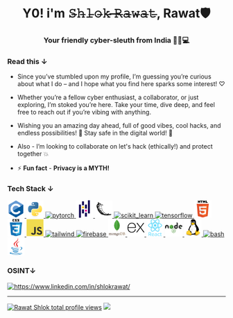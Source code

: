 

  

<h1  align="center">Y0! i'm 𝚂̶𝚑̶𝚕̶𝚘̶𝚔̶ ̶𝚁̶𝚊̶𝚠̶𝚊̶𝚝̶, Rawat🛡️</h1>

  

<h3  align="center">Your friendly cyber-sleuth from India 🕵️‍♂️💻</h3>

  

  

<h3  align="left">Read this ↓</h3>

  

- Since you’ve stumbled upon my profile, I’m guessing you’re curious about what I do – and I hope what you find here sparks some interest! ♡

- Whether you’re a fellow cyber enthusiast, a collaborator, or just exploring, I’m stoked you’re here. Take your time, dive deep, and feel free to reach out if you’re vibing with anything.

  

- Wishing you an amazing day ahead, full of good vibes, cool hacks, and endless possibilities! 🚀 Stay safe in the digital world! 🔐

  

- Also - I’m looking to collaborate on let's hack (ethically!) and protect together 💥

  

- ⚡ **Fun fact** - **Privacy is a MYTH!**

  

  
  

<h3  align="left">Tech Stack ↓</h3>

  

<p  align="left">

<a  href="https://www.cprogramming.com/"  target="_blank"  rel="noreferrer">
<img  src="https://raw.githubusercontent.com/devicons/devicon/master/icons/c/c-original.svg"  alt="c"  width="40"  height="40"/>
</a>
<a  href="https://www.python.org"  target="_blank"  rel="noreferrer">
<img  src="https://raw.githubusercontent.com/devicons/devicon/master/icons/python/python-original.svg"  alt="python"  width="40"  height="40"/>
</a>
<a  href="https://pytorch.org/"  target="_blank"  rel="noreferrer">
<img  src="https://www.vectorlogo.zone/logos/pytorch/pytorch-icon.svg"  alt="pytorch"  width="40"  height="40"/>
</a>
<a  href="https://pandas.pydata.org/"  target="_blank"  rel="noreferrer">
<img  src="https://raw.githubusercontent.com/devicons/devicon/2ae2a900d2f041da66e950e4d48052658d850630/icons/pandas/pandas-original.svg"  alt="pandas"  width="40"  height="40"/>
</a>
<a  href="https://flask.palletsprojects.com/"  target="_blank"  rel="noreferrer">  <img  src="https://raw.githubusercontent.com/devicons/devicon/master/icons/flask/flask-original.svg"  alt="flask"  width="40"  height="40"/>
</a>
<a  href="https://scikit-learn.org/"  target="_blank"  rel="noreferrer">
<img  src="https://upload.wikimedia.org/wikipedia/commons/0/05/Scikit_learn_logo_small.svg"  alt="scikit_learn"  width="40"  height="40"/>
</a>
<a  href="https://www.tensorflow.org"  target="_blank"  rel="noreferrer">
<img  src="https://www.vectorlogo.zone/logos/tensorflow/tensorflow-icon.svg"  alt="tensorflow"  width="40"  height="40"/>
</a>

<a  href="https://www.w3.org/html/"  target="_blank"  rel="noreferrer">
<img  src="https://raw.githubusercontent.com/devicons/devicon/master/icons/html5/html5-original-wordmark.svg"  alt="html5"  width="40"  height="40"/>
</a>
<a  href="https://www.w3schools.com/css/"  target="_blank"  rel="noreferrer">
<img  src="https://raw.githubusercontent.com/devicons/devicon/master/icons/css3/css3-original-wordmark.svg"  alt="css3"  width="40"  height="40"/>
</a>
<a  href="https://developer.mozilla.org/en-US/docs/Web/JavaScript"  target="_blank"  rel="noreferrer">
<img  src="https://raw.githubusercontent.com/devicons/devicon/master/icons/javascript/javascript-original.svg"  alt="javascript"  width="40"  height="40"/>
</a>
<a  href="https://tailwindcss.com/"  target="_blank"  rel="noreferrer">
<img  src="https://www.vectorlogo.zone/logos/tailwindcss/tailwindcss-icon.svg"  alt="tailwind"  width="40"  height="40"/>
</a>
<a  href="https://firebase.google.com/"  target="_blank"  rel="noreferrer">
<img  src="https://www.vectorlogo.zone/logos/firebase/firebase-icon.svg"  alt="firebase"  width="40"  height="40"/>
</a>



<a  href="https://www.mongodb.com/"  target="_blank"  rel="noreferrer">
<img  src="https://raw.githubusercontent.com/devicons/devicon/master/icons/mongodb/mongodb-original-wordmark.svg"  alt="mongodb"  width="40"  height="40"/>
</a>
<a  href="https://expressjs.com/"  target="_blank"  rel="noreferrer">
<img  src="https://raw.githubusercontent.com/devicons/devicon/master/icons/express/express-original.svg"  alt="express"  width="40"  height="40"/>
</a>
<a  href="https://reactjs.org/"  target="_blank"  rel="noreferrer">
<img  src="https://raw.githubusercontent.com/devicons/devicon/master/icons/react/react-original-wordmark.svg"  alt="react"  width="40"  height="40"/>
</a>
<a  href="https://nodejs.org"  target="_blank"  rel="noreferrer">
<img  src="https://raw.githubusercontent.com/devicons/devicon/master/icons/nodejs/nodejs-original-wordmark.svg"  alt="nodejs"  width="40"  height="40"/>

</a>

<a  href="https://www.linux.org/"  target="_blank"  rel="noreferrer">

<img  src="https://raw.githubusercontent.com/devicons/devicon/master/icons/linux/linux-original.svg"  alt="linux"  width="40"  height="40"/>
</a>
<a  href="https://www.gnu.org/software/bash/"  target="_blank"  rel="noreferrer">
<img  src="https://www.vectorlogo.zone/logos/gnu_bash/gnu_bash-icon.svg"  alt="bash"  width="40"  height="40"/>
</a>



<a  href="https://www.java.com"  target="_blank"  rel="noreferrer">
<img  src="https://raw.githubusercontent.com/devicons/devicon/master/icons/java/java-original.svg"  alt="java"  width="40"  height="40"/>

</a>

</p>

  
  

<h3  align="left">OSINT↓</h3>

  
  

<p  align="left">

 <a  href="https://linkedin.com/in/shlokrawat/"  target="blank"><img  align="center"  src="https://raw.githubusercontent.com/rahuldkjain/github-profile-readme-generator/master/src/images/icons/Social/linked-in-alt.svg"  alt="https://www.linkedin.com/in/shlokrawat/"  height="30"  width="40"  /></a>

  

</p>

---
[![Rawat Shlok total profile views](https://u8views.com/api/v1/github/profiles/143801539/views/total-count.svg)](https://u8views.com/github/rawat221004)
[![](https://visitcount.itsvg.in/api?id=rawat221004&label=EyeSpy%20Counter&color=3&icon=0&pretty=true)](https://visitcount.itsvg.in)
